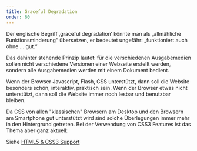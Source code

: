 ```yaml
---
title: Graceful Degradation
order: 60
---
```

Der englische Begriff ‚graceful degradation’ könnte man als „allmähliche Funktionsminderung“ übersetzen, er bedeutet ungefähr: „funktioniert auch ohne … gut.“

Das dahinter stehende Prinzip lautet: für die verschiedenen Ausgabemedien sollen nicht verschiedene Versionen einer Webseite erstellt werden, sondern alle Ausgabemedien werden mit einem Dokument bedient. 

Wenn der Browser Javascript, Flash, CSS unterstützt, dann soll die Website besonders schön, interaktiv, praktisch sein. Wenn der Browser etwas nicht unterstützt, dann soll die Website immer noch lesbar und benutzbar bleiben. 

Da CSS von allen "klassischen" Browsern am Desktop und den Browsern am
Smartphone gut unterstützt wird sind solche Überlegungen immer mehr in 
den Hintergrund getreten.  Bei der Verwendung von CSS3 Features ist das Thema
aber ganz aktuell:

Siehe [HTML5 & CSS3 Support](http://fmbip.com/litmus#css3-selectors)


